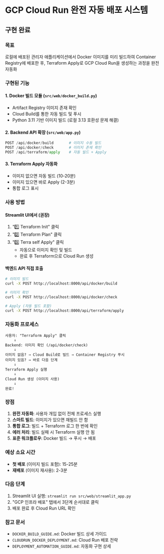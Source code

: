 # GCP Cloud Run 완전 자동 배포 시스템

## 구현 완료

### 목표
로컬에 배포된 관리자 애플리케이션에서 Docker 이미지를 미리 빌드하여 Container Registry에 배포한 후, Terraform Apply로 GCP Cloud Run을 생성하는 과정을 완전 자동화

### 구현된 기능

#### 1. Docker 빌드 모듈 (`src/web/docker_build.py`)
- Artifact Registry 이미지 존재 확인
- Cloud Build를 통한 자동 빌드 및 푸시
- Python 3.11 기반 이미지 빌드 (로컬 3.13 호환성 문제 해결)

#### 2. Backend API 확장 (`src/web/app.py`)
```python
POST /api/docker/build       # 이미지 수동 빌드
POST /api/docker/check       # 이미지 존재 확인
POST /api/terraform/apply    # 자동 빌드 + Apply
```

#### 3. Terraform Apply 자동화
- 이미지 없으면 자동 빌드 (10-20분)
- 이미지 있으면 바로 Apply (2-3분)
- 통합 로그 표시

### 사용 방법

#### Streamlit UI에서 (권장)
1. "1️⃣ Terraform Init" 클릭
2. "2️⃣ Terraform Plan" 클릭
3. "3️⃣ Terra self Apply" 클릭
   - 자동으로 이미지 확인 및 빌드
   - 완료 후 Terraform으로 Cloud Run 생성

#### 백엔드 API 직접 호출
```bash
# 이미지 빌드
curl -X POST http://localhost:8000/api/docker/build

# 이미지 확인
curl -X POST http://localhost:8000/api/docker/check

# Apply (자동 빌드 포함)
curl -X POST http://localhost:8000/api/terraform/apply
```

### 자동화 프로세스

```
사용자: "Terraform Apply" 클릭
    ↓
Backend: 이미지 확인 (/api/docker/check)
    ↓
이미지 없음? → Cloud Build로 빌드 → Container Registry 푸시
이미지 있음? → 바로 다음 단계
    ↓
Terraform Apply 실행
    ↓
Cloud Run 생성 (이미지 사용)
    ↓
완료!
```

### 장점

1. **완전 자동화**: 사용자 개입 없이 전체 프로세스 실행
2. **스마트 빌드**: 이미지가 있으면 재빌드 안 함
3. **통합 로그**: 빌드 + Terraform 로그 한 번에 확인
4. **에러 처리**: 빌드 실패 시 Terraform 실행 안 됨
5. **표준 워크플로우**: Docker 빌드 → 푸시 → 배포

### 예상 소요 시간

- **첫 배포** (이미지 빌드 포함): 15-25분
- **재배포** (이미지 재사용): 2-3분

### 다음 단계

1. Streamlit UI 실행: `streamlit run src/web/streamlit_app.py`
2. "GCP 인프라 배포" 탭에서 3단계 순서대로 클릭
3. 배포 완료 후 Cloud Run URL 확인

### 참고 문서
- `DOCKER_BUILD_GUIDE.md`: Docker 빌드 상세 가이드
- `CLOUDRUN_DOCKER_DEPLOYMENT.md`: Cloud Run 배포 전략
- `DEPLOYMENT_AUTOMATION_GUIDE.md`: 자동화 구현 상세
